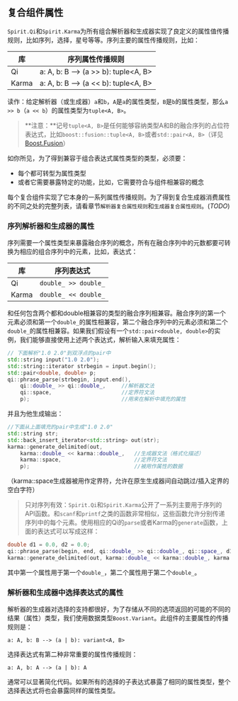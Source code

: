 ## 复合组件属性
`Spirit.Qi`和`Spirit.Karma`为所有组合解析器和生成器实现了良定义的属性值传播规则，比如序列，选择，星号等等。序列主要的属性传播规则，比如：  

| 库 | 序列属性传播规则 |
| --- | --- |
| Qi | a: A, b: B --> (a >> b): tuple<A, B> |
| Karma | a: A, b: B --> (a << b): tuple<A, B> |

读作：给定解析器（或生成器）`a`和`b`，`A`是`a`的属性类型，`B`是`b`的属性类型，那么`a >> b`（`a << b`）的属性类型为`tuple<A, B>`。  
> **注意：**记号`tuple<A, B>`是任何能够容纳类型A和B的融合序列的占位符表达式，比如`boost::fusion::tuple<A, B>`或者`std::pair<A, B>`（详见[Boost.Fusion](https://www.boost.org/doc/libs/1_68_0/libs/fusion/doc/html/index.html)）  

如你所见，为了得到兼容于组合表达式属性类型的类型，必须要：  
- 每个都可转型为属性类型
- 或者它需要暴露特定的功能，比如，它需要符合与组件相兼容的概念

每个复合组件实现了它本身的一系列属性传播规则。为了得到复合生成器消费属性的不同之处的完整列表，请看章节`解析器复合属性规则`和`生成器复合属性规则`。(*TODO*)  
### 序列解析器和生成器的属性
序列需要一个属性类型来暴露融合序列的概念，所有在融合序列中的元数都要可转换为相应的组合序列中的元素，比如，表达式：

| 库 | 序列表达式 |
| --- | --- |
| Qi | `double_ >> double_` |
| Karma | `double_ << double_` |

和任何包含两个都和double相兼容的类型的融合序列相兼容。融合序列的第一个元素必须和第一个`double_`的属性相兼容，第二个融合序列中的元素必须和第二个`double_`的属性相兼容。如果我们假设有一个`std::pair<double, double>`的实例，我们能够直接使用上述两个表达式，解析输入来填充属性：
``` c++
// 下面解析"1.0 2.0"到双浮点的pair中
std::string input("1.0 2.0");
std::string::iterator strbegin = input.begin();
std::pair<double, double> p;
qi::phrase_parse(strbegin, input.end(),
    qi::double_ >> qi::double_,     //解析器文法
    qi::space,                      //定界符文法
    p);                             //用来在解析中填充的属性
```
并且为他生成输出：  
``` c++
//下面从上面填充的pair中生成"1.0 2.0"
std::string str;
std::back_insert_iterator<std::string> out(str);
karma::generate_delimited(out,
    karma::double_ << karma::double_,   //生成器文法（格式化描述）
    karma::space,                       //定界符文法
    p);                                 //被用作属性的数据
```
（karma::space生成器被用作定界符，允许在原生生成器间自动跳过/插入定界的空白字符）  
> 只对序列有效：`Spirit.Qi`和`Spirit.Karma`公开了一系列主要用于序列的API函数。和`scanf`和`printf`之类的函数非常相似，这些函数允许分别传递序列中的每个元素。使用相应的Qi的`parse`或者Karma的`generate`函数，上面的表达式可以写成这样：  
``` c++
double d1 = 0.0, d2 = 0.0;
qi::phrase_parse(begin, end, qi::double_ >> qi::double_, qi::space_, d1, d2);
karma::generate_delimited(out, karma::double_ << karma::double_, karma::space, d1, d2);
```
其中第一个属性用于第一个`double_`，第二个属性用于第二个`double_`。  

### 解析器和生成器中选择表达式的属性
解析器的生成器对选择的支持都很好，为了存储从不同的选项返回的可能的不同的结果（属性）类型，我们使用数据类型`Boost.Variant`。此组件的主要属性的传播规则是：  
```
a: A, b: B --> (a | b): variant<A, B>
```
选择表达式有第二种非常重要的属性传播规则：  
```
a: A, b: A --> (a | b): A
```
通常可以显著简化代码。如果所有的选择的子表达式暴露了相同的属性类型，整个选择表达式将也会暴露同样的属性类型。  
